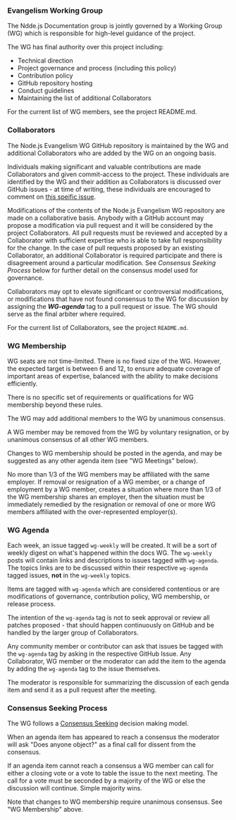 ### Evangelism Working Group

The Ndde.js Documentation group is jointly governed by a Working Group (WG) which is responsible for high-level guidance of the project.

The WG has final authority over this project including:

* Technical direction
* Project governance and process (including this policy)
* Contribution policy
* GitHub repository hosting
* Conduct guidelines
* Maintaining the list of additional Collaborators

For the current list of WG members, see the project
README.md.

### Collaborators

The Node.js Evangelism WG GitHub repository is maintained by the WG and additional Collaborators who are added by the WG on an ongoing basis.

Individuals making significant and valuable contributions are made Collaborators and given commit-access to the project. These individuals are identified by the WG and their addition as Collaborators is discussed over GitHub issues - at time of writing, these individuals are encouraged to comment on [this speific issue](https://github.com/nodejs/docs/issues/2).

Modifications of the contents of the Node.js Evangelism WG repository are made on a collaborative basis. Anybody with a GitHub account may propose a modification via pull request and it will be considered by the project Collaborators. All pull requests must be reviewed and accepted by a Collaborator with sufficient expertise who is able to take full responsibility for the change. In the case of pull requests proposed by an existing Collaborator, an additional Collaborator is required participate and there is disagreement around a particular modification. See _Consensus Seeking Process_ below for further detail on the consensus model used for governance.

Collaborators may opt to elevate significant or controversial modifications, or modifications that have not found consensus to the WG for discussion by assigning the ***WG-agenda*** tag to a pull request or issue. The WG should serve as the final arbiter where required.

For the current list of Collaborators, see the project `README.md`.

### WG Membership

WG seats are not time-limited.  There is no fixed size of the WG. However, the expected target is between 6 and 12, to ensure adequate coverage of important areas of expertise, balanced with the ability to make decisions efficiently.

There is no specific set of requirements or qualifications for WG membership beyond these rules.

The WG may add additional members to the WG by unanimous consensus.

A WG member may be removed from the WG by voluntary resignation, or by unanimous consensus of all other WG members.

Changes to WG membership should be posted in the agenda, and may be suggested as any other agenda item (see "WG Meetings" below).

No more than 1/3 of the WG members may be affiliated with the same employer.  If removal or resignation of a WG member, or a change of employment by a WG member, creates a situation where more than 1/3 of the WG membership shares an employer, then the situation must be immediately remedied by the resignation or removal of one or more WG members affiliated with the over-represented employer(s).

### WG Agenda

<!-- this part needs to be rewritten. Will follow up with another commit that has those edits. -->

Each week, an issue tagged `wg-weekly` will be created. It will be a sort of weekly digest on what's happened within the docs WG. The `wg-weekly` posts will contain links and descriptions to issues tagged with `wg-agenda`. The topics links are to be discussed within their respective `wg-agenda` tagged issues, **not** in the `wg-weekly` topics.

Items are tagged with `wg-agenda` which are considered contentious or are modifications of governance, contribution policy, WG membership, or release process.

The intention of the `wg-agenda` tag is not to seek approval or review all patches proposed - that should happen continuously on GitHub and be handled by the larger group of Collaborators.

Any community member or contributor can ask that issues be tagged with the `wg-agenda` tag by asking in the respective GitHub Issue. Any Collaborator, WG member or the moderator can add the item to the agenda by adding the `wg-agenda` tag to the issue themselves.

The moderator is responsible for summarizing the discussion of each genda item and send it as a pull request after the meeting.

### Consensus Seeking Process

The WG follows a [Consensus Seeking](http://en.wikipedia.org/wiki/Consensus-seeking_decision-making)
decision making model.

When an agenda item has appeared to reach a consensus the moderator will ask "Does anyone object?" as a final call for dissent from the consensus.

If an agenda item cannot reach a consensus a WG member can call for either a closing vote or a vote to table the issue to the next meeting. The call for a vote must be seconded by a majority of the WG or else the discussion will continue. Simple majority wins.

Note that changes to WG membership require unanimous consensus.  See "WG Membership" above.
